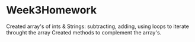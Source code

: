# Week3Homework

Created array's of ints & Strings: subtracting, adding, using loops to iterate throught the array
Created methods to complement the array's. 
